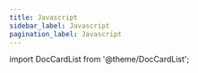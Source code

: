 ```yaml
---
title: Javascript
sidebar_label: Javascript
pagination_label: Javascript
---
```


import DocCardList from '@theme/DocCardList';

<DocCardList />
